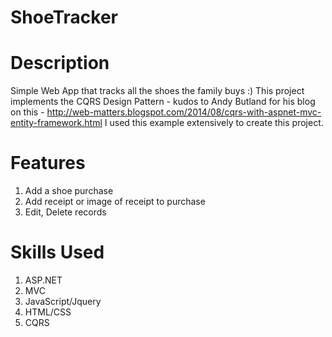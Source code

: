 # ShoeTracker

# Description 

Simple Web App that tracks all the shoes the family buys :)
This project implements the CQRS Design Pattern - kudos to Andy Butland for his blog on this - http://web-matters.blogspot.com/2014/08/cqrs-with-aspnet-mvc-entity-framework.html
I used this example extensively to create this project.

# Features

1. Add a shoe purchase
2. Add receipt or image of receipt to purchase
2. Edit, Delete records

# Skills Used

1. ASP.NET
2. MVC
3. JavaScript/Jquery
4. HTML/CSS
5. CQRS
